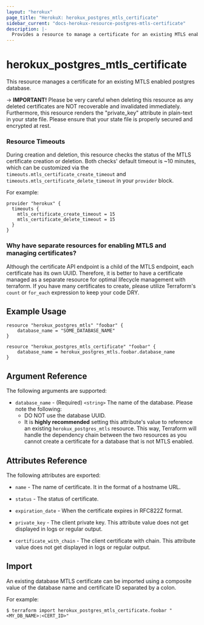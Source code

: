```yaml
---
layout: "herokux"
page_title: "HerokuX: herokux_postgres_mtls_certificate"
sidebar_current: "docs-herokux-resource-postgres-mtls-certificate"
description: |-
  Provides a resource to manage a certificate for an existing MTLS enabled postgres database
---
```


# herokux\_postgres\_mtls\_certificate

This resource manages a certificate for an existing MTLS enabled postgres database.

-> **IMPORTANT!**
Please be very careful when deleting this resource as any deleted certificates are NOT recoverable and invalidated immediately.
Furthermore, this resource renders the "private_key" attribute in plain-text in your state file.
Please ensure that your state file is properly secured and encrypted at rest.

### Resource Timeouts
During creation and deletion, this resource checks the status of the MTLS certificate creation or deletion.
Both checks' default timeout is ~10 minutes, which can be customized via
the `timeouts.mtls_certificate_create_timeout` and `timeouts.mtls_certificate_delete_timeout` in your `provider` block.

For example:
```hcl-terraform
provider "herokux" {
  timeouts {
    mtls_certificate_create_timeout = 15
    mtls_certificate_delete_timeout = 15
  }
}
```

### Why have separate resources for enabling MTLS and managing certificates?
Although the certificate API endpoint is a child of the MTLS endpoint, each certificate has its own UUID. Therefore, it is better
to have a certificate managed as a separate resource for optimal lifecycle management with terraform. If you have many certificates
to create, please utilize Terraform's `count` or `for_each` expression to keep your code DRY.

## Example Usage
```hcl-terraform
resource "herokux_postgres_mtls" "foobar" {
	database_name = "SOME_DATABASE_NAME"
}

resource "herokux_postgres_mtls_certificate" "foobar" {
	database_name = herokux_postgres_mtls.foobar.database_name
}
```

## Argument Reference

The following arguments are supported:

* `database_name` - (Required) `<string>` The name of the database. Please note the following:
    * DO NOT use the database UUID.
    * It is **highly recommended** setting this attribute's value to reference an existing `herokux_postgres_mtls` resource.
    This way, Terraform will handle the dependency chain between the two resources as you cannot create a certificate for
    a database that is not MTLS enabled.

## Attributes Reference

The following attributes are exported:

* `name` - The name of certificate. It in the format of a hostname URL.

* `status` - The status of certificate.

* `expiration_date` - When the certificate expires in RFC822Z format.

* `private_key` - The client private key. This attribute value does not get displayed in logs or regular output.

* `certificate_with_chain` - The client certificate with chain. This attribute value does not get displayed in logs or regular output.

## Import

An existing database MTLS certificate can be imported using a composite value
of the database name and certificate ID separated by a colon.

For example:
```shell script
$ terraform import herokux_postgres_mtls_certificate.foobar "<MY_DB_NAME>:<CERT_ID>"
```